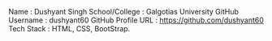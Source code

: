 Name : Dushyant Singh
School/College : Galgotias University
GitHub Username : dushyant60
GitHub Profile URL : https://github.com/dushyant60
Tech Stack : HTML, CSS, BootStrap.
